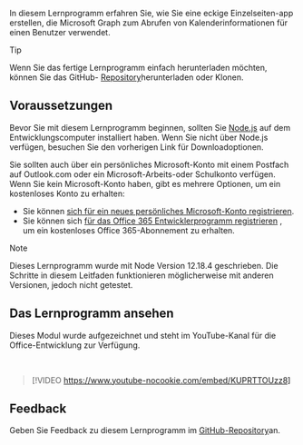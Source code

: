 <!-- markdownlint-disable MD002 MD041 -->

In diesem Lernprogramm erfahren Sie, wie Sie eine eckige Einzelseiten-app erstellen, die Microsoft Graph zum Abrufen von Kalenderinformationen für einen Benutzer verwendet.

> [!TIP]
> Wenn Sie das fertige Lernprogramm einfach herunterladen möchten, können Sie das GitHub- [Repository](https://github.com/microsoftgraph/msgraph-training-angularspa)herunterladen oder Klonen.

## <a name="prerequisites"></a>Voraussetzungen

Bevor Sie mit diesem Lernprogramm beginnen, sollten Sie [Node.js](https://nodejs.org) auf dem Entwicklungscomputer installiert haben. Wenn Sie nicht über Node.js verfügen, besuchen Sie den vorherigen Link für Downloadoptionen.

Sie sollten auch über ein persönliches Microsoft-Konto mit einem Postfach auf Outlook.com oder ein Microsoft-Arbeits-oder Schulkonto verfügen. Wenn Sie kein Microsoft-Konto haben, gibt es mehrere Optionen, um ein kostenloses Konto zu erhalten:

- Sie können [sich für ein neues persönliches Microsoft-Konto registrieren](https://signup.live.com/signup?wa=wsignin1.0&rpsnv=12&ct=1454618383&rver=6.4.6456.0&wp=MBI_SSL_SHARED&wreply=https://mail.live.com/default.aspx&id=64855&cbcxt=mai&bk=1454618383&uiflavor=web&uaid=b213a65b4fdc484382b6622b3ecaa547&mkt=E-US&lc=1033&lic=1).
- Sie können sich [für das Office 365 Entwicklerprogramm registrieren](https://developer.microsoft.com/office/dev-program) , um ein kostenloses Office 365-Abonnement zu erhalten.

> [!NOTE]
> Dieses Lernprogramm wurde mit Node Version 12.18.4 geschrieben. Die Schritte in diesem Leitfaden funktionieren möglicherweise mit anderen Versionen, jedoch nicht getestet.

## <a name="watch-the-tutorial"></a>Das Lernprogramm ansehen

Dieses Modul wurde aufgezeichnet und steht im YouTube-Kanal für die Office-Entwicklung zur Verfügung.

<!-- markdownlint-disable MD033 MD034 -->
<br/>

> [!VIDEO https://www.youtube-nocookie.com/embed/KUPRTTOUzz8]
<!-- markdownlint-enable MD033 MD034 -->

## <a name="feedback"></a>Feedback

Geben Sie Feedback zu diesem Lernprogramm im [GitHub-Repository](https://github.com/microsoftgraph/msgraph-training-angularspa)an.
